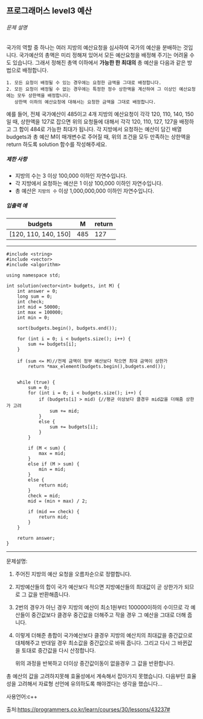 ## 프로그래머스 level3 예산

###### 문제 설명

국가의 역할 중 하나는 여러 지방의 예산요청을 심사하여 국가의 예산을 분배하는 것입니다. 국가예산의 총액은 미리 정해져 있어서 모든 예산요청을 배정해 주기는 어려울 수도 있습니다. 그래서 정해진 총액 이하에서 **가능한 한 최대의** 총 예산을 다음과 같은 방법으로 배정합니다.

```
1. 모든 요청이 배정될 수 있는 경우에는 요청한 금액을 그대로 배정합니다.
2. 모든 요청이 배정될 수 없는 경우에는 특정한 정수 상한액을 계산하여 그 이상인 예산요청에는 모두 상한액을 배정합니다. 
   상한액 이하의 예산요청에 대해서는 요청한 금액을 그대로 배정합니다. 
```

예를 들어, 전체 국가예산이 485이고 4개 지방의 예산요청이 각각 120, 110, 140, 150일 때, 상한액을 127로 잡으면 위의 요청들에 대해서 각각 120, 110, 127, 127을 배정하고 그 합이 484로 가능한 최대가 됩니다.
각 지방에서 요청하는 예산이 담긴 배열 budgets과 총 예산 M이 매개변수로 주어질 때, 위의 조건을 모두 만족하는 상한액을 return 하도록 solution 함수를 작성해주세요.

##### 제한 사항

- 지방의 수는 3 이상 100,000 이하인 자연수입니다.
- 각 지방에서 요청하는 예산은 1 이상 100,000 이하인 자연수입니다.
- 총 예산은 `지방의 수` 이상 1,000,000,000 이하인 자연수입니다.

##### 입출력 예

| budgets              | M    | return |
| -------------------- | ---- | ------ |
| [120, 110, 140, 150] | 485  | 127    |

___

```
#include <string>
#include <vector>
#include <algorithm>

using namespace std;

int solution(vector<int> budgets, int M) {
	int answer = 0;
	long sum = 0;
	int check;
	int mid = 50000;
	int max = 100000;
	int min = 0;

	sort(budgets.begin(), budgets.end());

	for (int i = 0; i < budgets.size(); i++) {
		sum += budgets[i];
	}

	if (sum <= M)//전체 금액이 정부 예산보다 작으면 최대 금액이 상한가
		return *max_element(budgets.begin(),budgets.end());

	
	while (true) {
		sum = 0;
		for (int i = 0; i < budgets.size(); i++) {
			if (budgets[i] > mid) {//평균 이상보다 클경우 mid값을 더해줌 상한가 고려
				sum += mid;
			}
			else {
				sum += budgets[i];
			}
		}

		if (M < sum) {
			max = mid;
		}
		else if (M > sum) {
			min = mid;
		}
		else {
			return mid;
		}
		check = mid;
		mid = (min + max) / 2;

		if (mid == check) {
			return mid;
		}
	}

	return answer;
}

```

___

문제설명:

1. 주어진 지방의 예산 요청을 오름차순으로 정렬합니다.

2. 지방예산들의 합이 국가 예산보다 적으면 지방예산들의 최대값이 곧 상한가가 되므로 그 값을 반환해줍니다.

3. 2번의 경우가 아닌 경우 지방의 예산이 최소1원부터 100000이하의 수이므로 각 예산들이 중간값보다 클경우 중간값을 더해주고 작을 경우 그 예산을 그대로 더해 줍니다. 

4. 이렇게 더해준 총합이 국가예산보다 클경우 지방의 예산치의 최대값을 중간값으로 대체해주고 반대일 경우 최소값을 중간값으로 바꿔 줍니다. 그리고 다시 그 바뀐값을 토대로 중간값을 다시 산정합니다. 

   위의 과정을 반복하고 더이상 중간값이동이 없을경우 그 값을 반환합니다.



총 예산의 값을 고려하지못해 효율성에서 계속해서 잡아가지 못했습니다. 다음부턴 효율성을 고려해서 자료형 선언에 유의하도록 해야겠다는 생각을 했습니다...



사용언어:c++

출처:https://programmers.co.kr/learn/courses/30/lessons/43237#